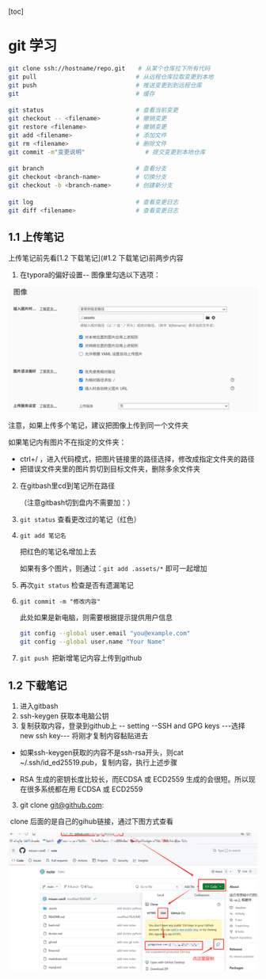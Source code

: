 [toc]

# git 学习

```bash
git clone ssh://hostname/repo.git　  # 从某个仓库拉下所有代码
git pull                            # 从远程仓库拉取变更到本地
git push                            # 推送变更到到远程仓库
git 								# 缓存

git status                          # 查看当前变更
git checkout -- <filename>          # 撤销变更
git restore <filename>			    # 撤销变更
git add <filename>                  # 添加文件
git rm <filename>                   # 删除文件
git commit -m"变更说明"                 # 提交变更到本地仓库

git branch                          # 查看分支
git checkout <branch-name>          # 切换分支
git checkout -b <branch-name>       # 创建新分支

git log                             # 查看变更日志
git diff <filename>                 # 查看变更日志
```

## 1.1 上传笔记

上传笔记前先看[1.2 下载笔记](#1.2 下载笔记)前两步内容

1. 在typora的偏好设置-- 图像里勾选以下选项：

<img src="./.assets/image-20250507204946132.png" alt="image-20250507204946132" style="zoom:50%;" />

注意，如果上传多个笔记，建议把图像上传到同一个文件夹

如果笔记内有图片不在指定的文件夹：

- ctrl+/ ，进入代码模式，把图片链接里的路径选择，修改成指定文件夹的路径
- 把错误文件夹里的图片剪切到目标文件夹，删除多余文件夹

2. 在gitbash里cd到笔记所在路径

   （注意gitbash切到盘内不需要加：）

3. `git status` 查看更改过的笔记（红色）

4. `git add 笔记名 ` 

   把红色的笔记名增加上去

   如果有多个图片，则通过：`git add .assets/*` 即可一起增加

5. 再次`git status` 检查是否有遗漏笔记

6. `git commit -m "修改内容"`

   此处如果是新电脑，则需要根据提示提供用户信息

   ```bash
   git config --global user.email "you@example.com"
   git config --global user.name "Your Name"
   ```

7. `git push `把新增笔记内容上传到github



## 1.2 下载笔记

1. 进入gitbash
2. ssh-keygen 获取本电脑公钥
3. 复制获取内容，登录到github上 -- setting --SSH and GPG keys ---选择new ssh key--- 将刚才复制内容黏贴进去

- 如果ssh-keygen获取的内容不是ssh-rsa开头，则cat ~/.ssh/id_ed25519.pub，复制内容，执行上述步骤

- RSA 生成的密钥长度比较长，而ECDSA 或 ECD2559 生成的会很短。所以现在很多系统都在用 ECDSA 或 ECD2559 

3. git clone git@github.com:

​	clone 后面的是自己的gihub链接，通过下图方式查看

![image-20250506175942116](.assets/image-20250506175942116.png)
